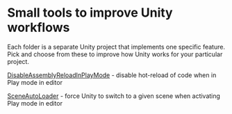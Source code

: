 
# Small tools to improve Unity workflows

Each folder is a separate Unity project that implements one specific feature. Pick and choose from these to improve how Unity works for your particular project.

[DisableAssemblyReloadInPlayMode](DisableAssemblyReloadInPlayMode) - disable hot-reload of code when in Play mode in editor

[SceneAutoLoader](SceneAutoLoader) - force Unity to switch to a given scene when activating Play mode in editor
